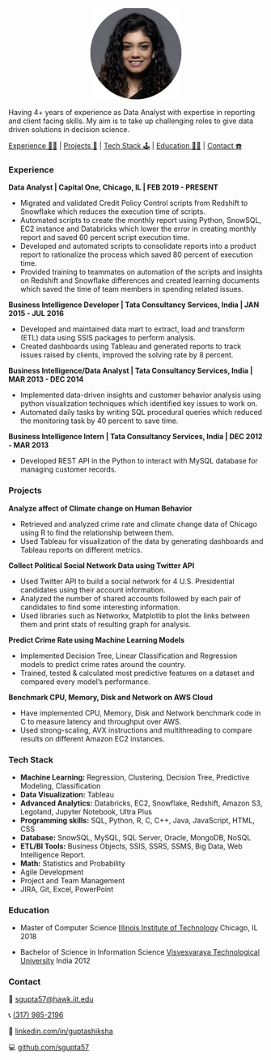 <p align="center">
	<img width="180" height="180" src="/img/circular-shot.png"/>
</p>

Having 4+ years of experience as Data Analyst with expertise in reporting and client facing skills. My aim is to take up challenging roles to give data driven solutions in decision science.

[Experience 👩‍🔬](#experience) | [Projects 🤖](#projects) | [Tech Stack 🕹](#tech-stack) | [Education 👩‍🏫](#education) | [Contact ☎️](#contact)

### Experience
**Data Analyst | Capital One, Chicago, IL | FEB 2019 - PRESENT**
- Migrated and validated Credit Policy Control scripts from Redshift to Snowflake which reduces the execution time of scripts.
- Automated scripts to create the monthly report using Python, SnowSQL, EC2 instance and Databricks which lower the error in creating monthly report and saved 60 percent script execution time.
- Developed and automated scripts to consolidate reports into a product report to rationalize the process which saved 80 percent of execution time.
- Provided training to teammates on automation of the scripts and insights on Redshift and Snowflake differences and created learning documents which saved the time of team members in spending related issues.

**Business Intelligence Developer | Tata Consultancy Services, India | JAN 2015 - JUL 2016**
- Developed and maintained data mart to extract, load and transform (ETL) data using SSIS packages to perform analysis.
- Created dashboards using Tableau and generated reports to track issues raised by clients, improved the solving rate by 8 percent.

**Business Intelligence/Data Analyst | Tata Consultancy Services, India | MAR 2013 - DEC 2014**
- Implemented data-driven insights and customer behavior analysis using python visualization techniques which identified key issues to work on.
- Automated daily tasks by writing SQL procedural queries which reduced the monitoring task by 40 percent to save time.


**Business Intelligence Intern | Tata Consultancy Services, India | DEC 2012 - MAR 2013**
- Developed REST API in the Python to interact with MySQL database for managing customer records.

### Projects

**Analyze affect of Climate change on Human Behavior**
- Retrieved and analyzed crime rate and climate change data of Chicago using R to find the relationship between them.
- Used Tableau for visualization of the data by generating dashboards and Tableau reports on different metrics.

**Collect Political Social Network Data using Twitter API**
- Used Twitter API to build a social network for 4 U.S. Presidential candidates using their account information.
- Analyzed the number of shared accounts followed by each pair of candidates to find some interesting information.
- Used libraries such as Networkx, Matplotlib to plot the links between them and print stats of resulting graph for analysis.

**Predict Crime Rate using Machine Learning Models**
- Implemented Decision Tree, Linear Classification and Regression models to predict crime rates around the country.
- Trained, tested & calculated most predictive features on a dataset and compared every model’s performance.

**Benchmark CPU, Memory, Disk and Network on AWS Cloud**
- Have implemented CPU, Memory, Disk and Network benchmark code in C to measure latency and throughput over AWS.
- Used strong-scaling, AVX instructions and multithreading to compare results on different Amazon EC2 instances.

### Tech Stack
- **Machine Learning:** Regression, Clustering, Decision Tree, Predictive Modeling, Classification
- **Data Visualization:** Tableau
- **Advanced Analytics:** Databricks, EC2, Snowflake, Redshift, Amazon S3, Legoland, Jupyter Notebook, Ultra Plus
- **Programming skills:** SQL, Python, R, C, C++, Java, JavaScript, HTML, CSS
- **Database:** SnowSQL, MySQL, SQL Server, Oracle, MongoDB, NoSQL
- **ETL/BI Tools:** Business Objects, SSIS, SSRS, SSMS, Big Data, Web Intelligence Report.
- **Math:** Statistics and Probability
- Agile Development
- Project and Team Management
- JIRA, Git, Excel, PowerPoint

### Education
- Master of Computer Science [Illinois Institute of Technology](https://www.iit.edu/) Chicago, IL 2018

- Bachelor of Science in Information Science [Visvesvaraya Technological University](https://vtu.ac.in/en/) India  2012

### Contact

📨 [sgupta57@hawk.iit.edu](mailto://sgupta57@hawk.iit.edu)

📞 [(317) 985-2196](tel://+13179852196) 

📎 [linkedin.com/in/guptashiksha](https://www.linkedin.com/in/guptashiksha) 

💻 [github.com/sgupta57](https://www.github.com/sgupta57)